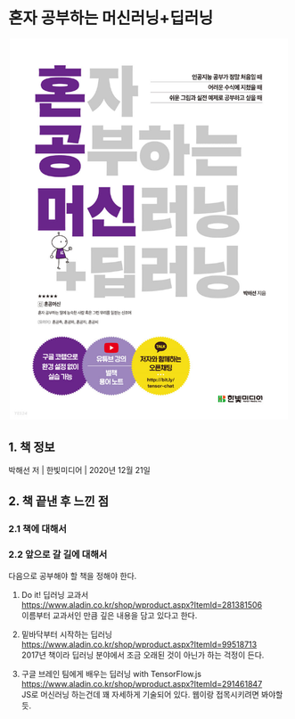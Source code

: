 # 혼자 공부하는 머신러닝+딥러닝
<p align="middle">
  <img src="Extra/logo.jfif" width="500" /> 
</p>

## 1. 책 정보
박해선 저 | 한빛미디어 | 2020년 12월 21일
## 2. 책 끝낸 후 느낀 점
### 2.1 책에 대해서
### 2.2 앞으로 갈 길에 대해서
다음으로 공부해야 할 책을 정해야 한다.
1. Do it! 딥러닝 교과서  
https://www.aladin.co.kr/shop/wproduct.aspx?ItemId=281381506  
이름부터 교과서인 만큼 깊은 내용을 담고 있다고 한다.  

2. 밑바닥부터 시작하는 딥러닝  
https://www.aladin.co.kr/shop/wproduct.aspx?ItemId=99518713  
2017년 책이라 딥러닝 분야에서 조금 오래된 것이 아닌가 하는 걱정이 든다.  

3. 구글 브레인 팀에게 배우는 딥러닝 with TensorFlow.js  
https://www.aladin.co.kr/shop/wproduct.aspx?ItemId=291461847  
JS로 머신러닝 하는건데 꽤 자세하게 기술되어 있다. 웹이랑 접목시키려면 봐야할듯.  